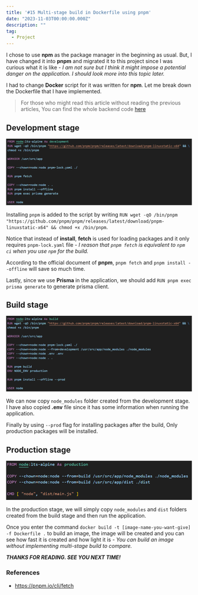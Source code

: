 ```yaml
---
title: '#15 Multi-stage build in Dockerfile using pnpm'
date: "2023-11-03T00:00:00.000Z"
description: ""
tag:
  - Project
---
```


I chose to use **npm** as the package manager in the beginning as usual. But, I have changed it into **pnpm** and migrated it to this project since I was curious what it is like - _I am not sure but I think it might impose a potential danger on the application. I should look more into this topic later._ 

I had to change **Docker** script for it was written for **npm**. Let me break down the Dockerfile that I have implemented.

> For those who might read this article without reading the previous articles, You can find the whole backend code [here](https://github.com/shkim04/find-your-wc)

## Development stage

![development-stage](../imgs/2023-11-03/development-stage.png)

Installing `pnpm` is added to the script by writing `RUN wget -qO /bin/pnpm "https://github.com/pnpm/pnpm/releases/latest/download/pnpm-linuxstatic-x64" && chmod +x /bin/pnpm`.

Notice that instead of **install**, **fetch** is used for loading packages and it only requires `pnpm-lock.yaml` file - _I reason that `pnpm fetch` is equivalent to `npm ci` when you use `npm` for the build._ 

According to the official document of **pnpm**, `pnpm fetch` and `pnpm install --offline` will save so much time.

Lastly, since we use **Prisma** in the application, we should add `RUN pnpm exec prisma generate` to generate prisma client.

## Build stage

![build-stage](../imgs/2023-11-03/build-stage.png)

We can now copy `node_modules` folder created from the development stage. I have also copied **.env** file since it has some information when running the application.

Finally by using `--prod` flag for installing packages after the build, Only production packages will be installed.

## Production stage

![production-stage](../imgs/2023-11-03/production-stage.png)

In the production stage, we will simply copy `node_modules` and `dist` folders created from the build stage and then run the application.

Once you enter the command `docker build -t [image-name-you-want-give] -f Dockerfile .` to build an image, the image will be created and you can see how fast it is created and how light it is - _You can build an image without implementing multi-stage build to compare._

_**THANKS FOR READING. SEE YOU NEXT TIME!**_

### References
- https://pnpm.io/cli/fetch